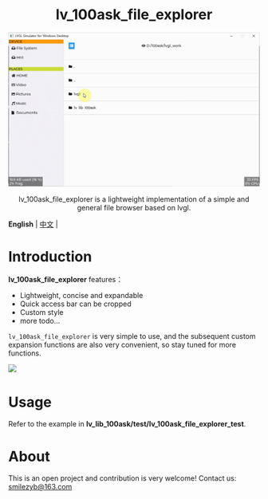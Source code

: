 <h1 align="center"> lv_100ask_file_explorer</h1>

<p align="center">
<img src="./lv_100ask_file_explorer_demo.gif">
</p>
<p align="center">
lv_100ask_file_explorer is a lightweight implementation of a simple and general file browser based on lvgl.
</p>


**English** | [中文](./README_zh.md) |

# Introduction

**lv_100ask_file_explorer** features：

- Lightweight, concise and expandable
- Quick access bar can be cropped
- Custom style
- more todo...

`lv_100ask_file_explorer` is very simple to use, and the subsequent custom expansion functions are also very convenient,
so stay tuned for more functions.

![](/./lv_100ask_file_explorer_demo.gif)

# Usage

Refer to the example in **lv_lib_100ask/test/lv_100ask_file_explorer_test**.

# About

This is an open project and contribution is very welcome!
Contact us: smilezyb@163.com